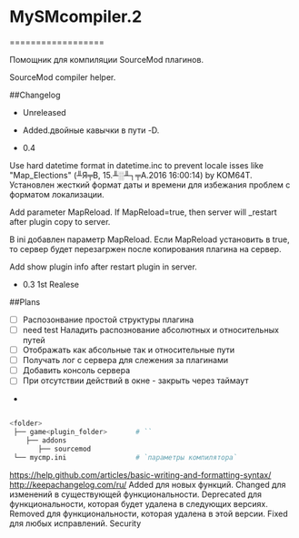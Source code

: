 # MySMcompiler.2
==================

Помощник для компиляции SourceMod плагинов.

SourceMod compiler helper.

##Changelog 
* Unreleased 

 - Added.двойные кавычки в пути -D.

* 0.4

Use hard datetime format in datetime.inc to prevent locale isses  like "Map_Elections" (╨Я╤В, 15.╨░╨┐╤А.2016 16:00:14) by KOM64T. 
Установлен жесткий формат даты и времени для избежания проблем с форматом локализации.

Add parameter MapReload. If MapReload=true, then server will _restart after plugin copy to server. 

В ini добавлен параметр MapReload. Если MapReload установить в true, то сервер будет перезагржен после копирования плагина на сервер.  

Add show plugin info after restart plugin in server.

* 0.3 1st Realese


##Plans

- [ ] Распозонвание простой структуры плагина
- [ ] need test  Наладить распознование абсолютных и относительных путей 
- [ ] Отображать как абсольные так и относительные пути
- [ ] Получать лог с сервера для слежения за плагинами 
- [ ] Добавить консоль сервера
- [ ] При отсутствии действий в окне - закрыть через таймаут
- 

```sh

<folder>
 ├── game<plugin_folder>       # ``
    ├── addons
       ├── sourcemod
 └── mycmp.ini                 # `параметры компилятора`
```
 
https://help.github.com/articles/basic-writing-and-formatting-syntax/
http://keepachangelog.com/ru/
Added для новых функций.
Changed для изменений в существующей функциональности.
Deprecated для функциональности, которая будет удалена в следующих версиях.
Removed для функциональности, которая удалена в этой версии.
Fixed для любых исправлений.
Security 
